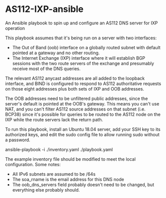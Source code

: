 # AS112-IXP-ansible
An Ansible playbook to spin up and configure an AS112 DNS server for IXP operation

This playbook assumes that it's being run on a server with two interfaces:
* The Out of Band (oob) interface on a globally routed subnet with default pointed at a gateway and no other routing.
* The Internet Exchange (IXP) interface where it will establish BGP sessions with the two route servers of the exchange and presumably receive most of the DNS queries.

The relevant AS112 anycast addresses are all added to the loopback interface, and BIND is configured to respond to AS112 authoritative requests on those eight addresses plus both sets of IXP and OOB addresses.

The OOB addresses need to be unfiltered public addresses, since the server's default is pointed at the OOB's gateway. This means you can't use NAT, and you can't filter AS112 source addresses on that subnet (i.e. BCP38) since it's possible for queries to be routed to the AS112 node on the IXP while the route servers lack the return path.

To run this playbook, install an Ubuntu 18.04 server, add your SSH key to its authorized keys, and edit the sudo config file to allow running sudo without a password.

ansible-playbook -i ./inventory.yaml ./playbook.yaml


The example inventory file should be modified to meet the local configuration. Some notes:

* All IPv6 subnets are assumed to be /64s
* The soa_rname is the email address for this DNS node
* The oob_dns_servers field probably doesn't need to be changed, but everything else probably should.

